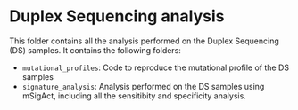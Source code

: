# Duplex Sequencing analysis

This folder contains all the analysis performed on the Duplex Sequencing (DS) samples.
It contains the following folders:  
- ```mutational_profiles```: Code to reproduce the mutational profile of the DS samples
- ```signature_analysis```: Analysis performed on the DS samples using mSigAct, including all the sensitibity and specificity analysis.

